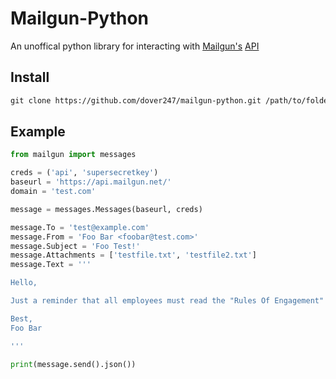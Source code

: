 # Mailgun-Python

An unoffical python library for interacting with [Mailgun's](https://mailgun.com) [API](https://documentation.mailgun.com/en/latest/index.html)

## Install

```txt
git clone https://github.com/dover247/mailgun-python.git /path/to/folder/mailgun
```

## Example

```python
from mailgun import messages

creds = ('api', 'supersecretkey')
baseurl = 'https://api.mailgun.net/'
domain = 'test.com'

message = messages.Messages(baseurl, creds)

message.To = 'test@example.com'
message.From = 'Foo Bar <foobar@test.com>'
message.Subject = 'Foo Test!'
message.Attachments = ['testfile.txt', 'testfile2.txt']
message.Text = '''

Hello,

Just a reminder that all employees must read the "Rules Of Engagement" by EOD today.

Best,
Foo Bar

'''

print(message.send().json())
```
